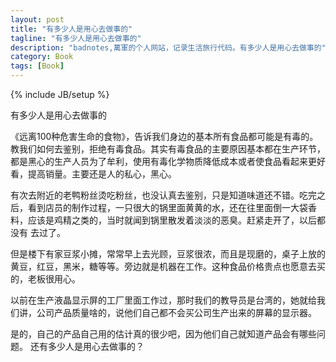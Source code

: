 ```yaml
---
layout: post
title: "有多少人是用心去做事的"
tagline: "有多少人是用心去做事的"
description: "badnotes,萬軍的个人网站，记录生活旅行代码。有多少人是用心去做事的"
category: Book
tags: [Book]
---
```

{% include JB/setup %}

有多少人是用心去做事的

《远离100种危害生命的食物》，告诉我们身边的基本所有食品都可能是有毒的。教我们如何去鉴别，拒绝有毒食品。其实有毒食品的主要原因基本都在生产环节，都是黑心的生产人员为了牟利，使用有毒化学物质降低成本或者使食品看起来更好看，提高销量。主要还是人的私心，黑心。

有次去附近的老鸭粉丝烫吃粉丝，也没认真去鉴别，只是知道味道还不错。吃完之后，看到店员的制作过程，一只很大的锅里面黄黄的水，还在往里面倒一大袋香料，应该是鸡精之类的，当时就闻到锅里散发着淡淡的恶臭。赶紧走开了，以后都没有 去过了。

但是楼下有家豆浆小摊，常常早上去光顾，豆浆很浓，而且是现磨的，桌子上放的黄豆，红豆，黑米，糖等等。旁边就是机器在工作。这种食品价格贵点也愿意去买的，老板很用心。

以前在生产液晶显示屏的工厂里面工作过，那时我们的教导员是台湾的，她就给我们讲，公司产品质量啥的，说他们自己都不会买公司生产出来的屏幕的显示器。

是的，自己的产品自己用的估计真的很少吧，因为他们自己就知道产品会有哪些问题。
还有多少人是用心去做事的？